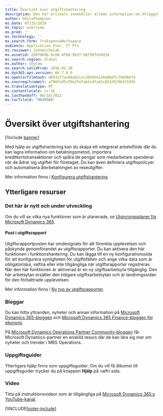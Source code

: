 ```yaml
---
title: Översikt över utgiftshantering
description: Den här artikeln innehåller allmän information om Utläggshantering och länkar till ytterligare resurser. Med hjälp av utgiftshantering kan du skapa ett integrerat arbetsflöde där du kan lagra information om betalningsmetod, importera kreditkortstransaktioner och spåra de pengar som medarbetare spenderar när de ådrar sig utgifter för företaget.
author: ShylaThompson
ms.date: 07/25/2019
ms.topic: overview
ms.prod: ''
ms.technology: ''
ms.search.form: TrvExpenseWorkspace
audience: Application User, IT Pro
ms.reviewer: johnmichalak
ms.assetid: 2d97d69b-9c08-4f0d-9637-68759fd34d34
ms.search.region: Global
ms.author: shylaw
ms.search.validFrom: 2016-02-28
ms.dyn365.ops.version: AX 7.0.0
ms.openlocfilehash: d693177ac68a92cec3893b4126a0bd7c79e0bb74
ms.sourcegitcommit: a798fed5c59e3fefa62cdfa42c852d529b33fd35
ms.translationtype: HT
ms.contentlocale: sv-SE
ms.lasthandoff: 06/18/2022
ms.locfileid: "9029368"
---
```

# <a name="expense-management-overview"></a>Översikt över utgiftshantering

[!include [banner](../includes/banner.md)]

Med hjälp av utgiftshantering kan du skapa ett integrerat arbetsflöde där du kan lagra information om betalningsmetod, importera kreditkortstransaktioner och spåra de pengar som medarbetare spenderar när de ådrar sig utgifter för företaget. Du kan även definiera utgiftspolicyer och automatisera återbetalningen av reseutgifter.

Mer information finns i [Konfigurera utgiftshantering](plan-expense-management.md).

## <a name="additional-resources"></a>Ytterligare resurser

### <a name="whats-new-and-in-development"></a>Det här är nytt och under utveckling

Om du vill se vilka nya funktioner som är planerade, se [Utgivningsplaner för Microsoft Dynamics 365](/dynamics365/release-plans/).

#### <a name="expense-report-entry"></a>Post i utgiftsrapport

Utgiftsrapportposten har omdesignats för att förenkla upplevelsen och påskynda genomförandet av utgiftsrapporter. Du kan aktivera den här funktionen i funktionshantering. Du kan lägga till en ny konfigurationssida för att konfigurera synligheten för utgiftsfälten och ange vilka data som är obligatoriska, valfria eller inte tillgängliga när utgiftsrapporter registreras. När den här funktionen är aktiverad är en ny utgiftsarbetsyta tillgänglig. Den här arbetsytan ersätter den tidigare utgiftsarbetsytan och är landningssidan för den förbättrade upplevelsen.

Mer information finns i [Ny typ av utgiftsrapporter](ExpenseWorkspaceNew.md).

### <a name="blogs"></a>Bloggar

Du kan hitta yttranden, nyheter och annan information på [Microsoft Dynamics 365-bloggen](https://community.dynamics.com/b/msftdynamicsblog?c=Enterprise) och [Microsoft Dynamics 365 Finance-bloggen för ekonomi](https://community.dynamics.com/365/financeandoperations/b/financials).

På [Microsoft Dynamics Operations Partner Community-bloggen](https://community.dynamics.com/partner/b/operationspartnercommunityblog) får Microsoft Dynamics-partner en enskild resurs där de kan lära sig mer om nyheter och trender i MBS Operations.

### <a name="task-guides"></a>Uppgiftsguider

Ytterligare hjälp finns som uppgiftsguider. Om du vill få åtkomst till uppgiftsguider trycker du på knappen **Hjälp** på valfri sida.

### <a name="videos"></a>Video

Titta på instruktionsvideor som är tillgängliga på [Microsoft Dynamics 365:s YouTube-kanal](https://www.youtube.com/channel/UCJGCg4rB3QSs8y_1FquelBQ).


[!INCLUDE[footer-include](../includes/footer-banner.md)]